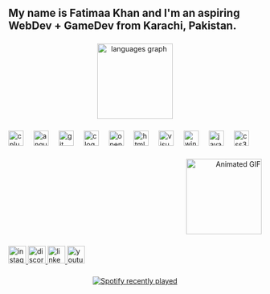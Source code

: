 <h2 align="left">My name is Fatimaa Khan and I'm an aspiring WebDev + GameDev from Karachi, Pakistan.</h2>

###

<div align="center">
  <img src="https://github-readme-stats.vercel.app/api/top-langs?username=fatimazherk&locale=en&hide_title=false&layout=compact&card_width=320&langs_count=5&theme=dracula&hide_border=false" height="150" alt="languages graph"  />
</div>

###

<div align="left">
  <img src="https://cdn.jsdelivr.net/gh/devicons/devicon/icons/cplusplus/cplusplus-original.svg" height="30" alt="cplusplus logo"  />
  <img width="12" />
  <img src="https://cdn.jsdelivr.net/gh/devicons/devicon/icons/angularjs/angularjs-original.svg" height="30" alt="angularjs logo"  />
  <img width="12" />
  <img src="https://cdn.jsdelivr.net/gh/devicons/devicon/icons/git/git-original.svg" height="30" alt="git logo"  />
  <img width="12" />
  <img src="https://cdn.jsdelivr.net/gh/devicons/devicon/icons/c/c-original.svg" height="30" alt="c logo"  />
  <img width="12" />
  <img src="https://cdn.jsdelivr.net/gh/devicons/devicon/icons/opencv/opencv-original.svg" height="30" alt="opencv logo"  />
  <img width="12" />
  <img src="https://cdn.jsdelivr.net/gh/devicons/devicon/icons/html5/html5-original.svg" height="30" alt="html5 logo"  />
  <img width="12" />
  <img src="https://cdn.jsdelivr.net/gh/devicons/devicon/icons/visualstudio/visualstudio-plain.svg" height="30" alt="visualstudio logo"  />
  <img width="12" />
  <img src="https://cdn.jsdelivr.net/gh/devicons/devicon/icons/windows8/windows8-original.svg" height="30" alt="windows8 logo"  />
  <img width="12" />
  <img src="https://cdn.jsdelivr.net/gh/devicons/devicon/icons/javascript/javascript-original.svg" height="30" alt="javascript logo"  />
  <img width="12" />
  <img src="https://cdn.jsdelivr.net/gh/devicons/devicon/icons/css3/css3-original.svg" height="30" alt="css3 logo"  />
</div>

###

<p align="left"></p>


<div style="text-align: right;">
  <picture>
    <!-- Source for modern browsers that support .webp format -->
    <source srcset="https://media4.giphy.com/media/v1.Y2lkPTc5MGI3NjExOWw5NWpnNmJoejNmcThsaWQydGE0d2xlNGFoYmR0cHA1M3hnOGFwMCZlcD12MV9pbnRlcm5hbF9naWZfYnlfaWQmY3Q9Zw/gx54W1mSpeYMg/giphy.webp" type="image/webp">
    <!-- Fallback source for browsers that do not support .webp format -->
    <source srcset="https://media4.giphy.com/media/v1.Y2lkPTc5MGI3NjExOWw5NWpnNmJoejNmcThsaWQydGE0d2xlNGFoYmR0cHA1M3hnOGFwMCZlcD12MV9pbnRlcm5hbF9naWZfYnlfaWQmY3Q9Zw/gx54W1mSpeYMg/giphy.gif" type="image/gif">
    <!-- Default img tag in case none of the sources are supported -->
    <img src="https://media4.giphy.com/media/v1.Y2lkPTc5MGI3NjExOWw5NWpnNmJoejNmcThsaWQydGE0d2xlNGFoYmR0cHA1M3hnOGFwMCZlcD12MV9pbnRlcm5hbF9naWZfYnlfaWQmY3Q9Zw/gx54W1mSpeYMg/giphy.gif" height="150" alt="Animated GIF">
  </picture>
</div>

###


###




###

<div align="left">
  <a href="https://www.instagram.com/fatimazherk/" target="_blank">
    <img src="https://img.shields.io/static/v1?message=Instagram&logo=instagram&label=&color=E4405F&logoColor=white&labelColor=&style=for-the-badge" height="35" alt="instagram logo"  />
  </a>
  <a href="https://discordapp.com/users/fatimazherk" target="_blank">
    <img src="https://img.shields.io/static/v1?message=Discord&logo=discord&label=&color=7289DA&logoColor=white&labelColor=&style=for-the-badge" height="35" alt="discord logo"  />
  </a>
  <a href="https://www.linkedin.com/in/fatimazherk/" target="_blank">
    <img src="https://img.shields.io/static/v1?message=LinkedIn&logo=linkedin&label=&color=0077B5&logoColor=white&labelColor=&style=for-the-badge" height="35" alt="linkedin logo"  />
  </a>
  <a href="https://www.youtube.com/@fatimazherk" target="_blank">
    <img src="https://img.shields.io/static/v1?message=Youtube&logo=youtube&label=&color=FF0000&logoColor=white&labelColor=&style=for-the-badge" height="35" alt="youtube logo"  />
  </a>
</div>

###

<div align="center">
  <a href="https://open.spotify.com/user/313z2ytopcmy4fx4yqt4w46xabaq">
    <img src="https://spotify-recently-played-readme.vercel.app/api?user=313z2ytopcmy4fx4yqt4w46xabaq&count=5" alt="Spotify recently played"  />
  </a>
</div>

###
